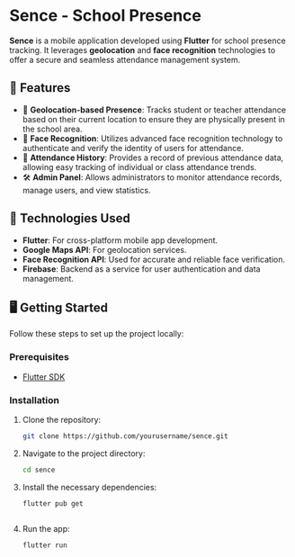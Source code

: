 # Sence - School Presence

**Sence** is a mobile application developed using **Flutter** for school presence tracking. It leverages **geolocation** and **face recognition** technologies to offer a secure and seamless attendance management system.

## 🌟 Features

- 📍 **Geolocation-based Presence**: Tracks student or teacher attendance based on their current location to ensure they are physically present in the school area.
- 👤 **Face Recognition**: Utilizes advanced face recognition technology to authenticate and verify the identity of users for attendance.
- 📅 **Attendance History**: Provides a record of previous attendance data, allowing easy tracking of individual or class attendance trends.
- 🛠️ **Admin Panel**: Allows administrators to monitor attendance records, manage users, and view statistics.

## 🚀 Technologies Used

- **Flutter**: For cross-platform mobile app development.
- **Google Maps API**: For geolocation services.
- **Face Recognition API**: Used for accurate and reliable face verification.
- **Firebase**: Backend as a service for user authentication and data management.

## 🖥️ Getting Started

Follow these steps to set up the project locally:

### Prerequisites

- [Flutter SDK](https://flutter.dev/docs/get-started/install)

### Installation

1. Clone the repository:

   ```bash
   git clone https://github.com/yourusername/sence.git
   
2. Navigate to the project directory:

    ```bash
    cd sence
    
4. Install the necessary dependencies:

    ```bash
   flutter pub get
  
6. Run the app:

    ```bash
   flutter run
